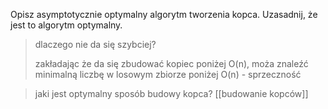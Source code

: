 Opisz asymptotycznie optymalny algorytm tworzenia kopca. Uzasadnij, że jest to algorytm optymalny.

> dlaczego nie da się szybciej?
> 
> zakładając że da się zbudować kopiec poniżej O(n), moża znaleźć minimalną liczbę w losowym zbiorze poniżej O(n) - sprzeczność


> jaki jest optymalny sposób budowy kopca?
> [[budowanie kopców]]
